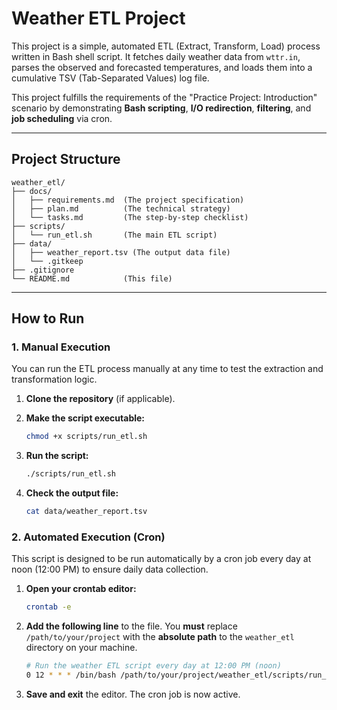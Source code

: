 # Weather ETL Project

This project is a simple, automated $\text{ETL}$ ($\text{Extract}$, $\text{Transform}$, $\text{Load}$) process written in $\text{Bash}$ shell script. It fetches daily weather data from `wttr.in`, parses the observed and forecasted temperatures, and loads them into a cumulative $\text{TSV}$ ($\text{Tab}$-$\text{Separated}$ $\text{Values}$) log file.

This project fulfills the requirements of the "Practice Project: Introduction" scenario by demonstrating **$\text{Bash}$ scripting**, **$\text{I/O}$ redirection**, **filtering**, and **job scheduling** via $\text{cron}$.

-----

## Project Structure

```
weather_etl/
├── docs/
│   ├── requirements.md  (The project specification)
│   ├── plan.md          (The technical strategy)
│   └── tasks.md         (The step-by-step checklist)
├── scripts/
│   └── run_etl.sh       (The main ETL script)
├── data/
│   ├── weather_report.tsv (The output data file)
│   └── .gitkeep
├── .gitignore
└── README.md            (This file)
```

-----

## How to Run

### 1\. Manual Execution

You can run the $\text{ETL}$ process manually at any time to test the extraction and transformation logic.

1.  **Clone the repository** (if applicable).

2.  **Make the script executable:**

    ```bash
    chmod +x scripts/run_etl.sh
    ```

3.  **Run the script:**

    ```bash
    ./scripts/run_etl.sh
    ```

4.  **Check the output file:**

    ```bash
    cat data/weather_report.tsv
    ```

### 2\. Automated Execution ($\text{Cron}$)

This script is designed to be run automatically by a $\text{cron}$ job every day at noon ($\text{12}$:$\text{00}$ $\text{PM}$) to ensure daily data collection.

1.  **Open your $\text{crontab}$ editor:**

    ```bash
    crontab -e
    ```

2.  **Add the following line** to the file. You **must** replace `/path/to/your/project` with the **absolute path** to the `weather_etl` directory on your machine.

    ```bash
    # Run the weather ETL script every day at 12:00 PM (noon)
    0 12 * * * /bin/bash /path/to/your/project/weather_etl/scripts/run_etl.sh
    ```

3.  **Save and exit** the editor. The $\text{cron}$ job is now active.